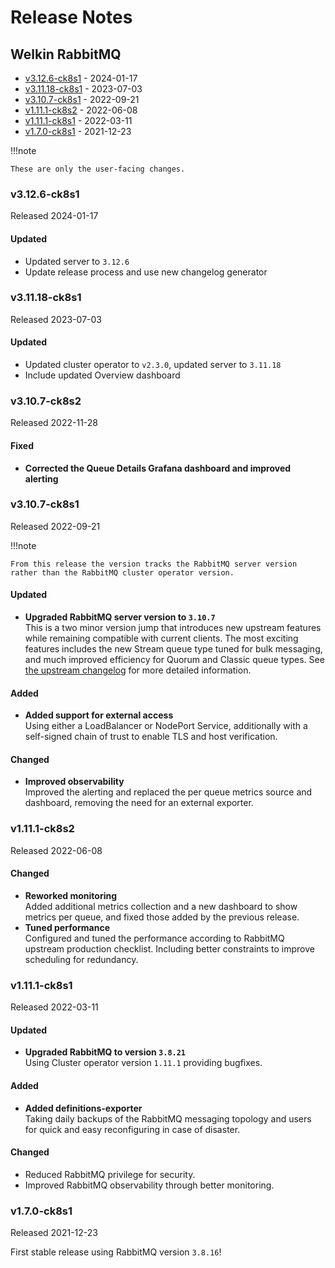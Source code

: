 # Release Notes

## Welkin RabbitMQ

<!-- BEGIN TOC -->

- [v3.12.6-ck8s1](#v3126-ck8s1) - 2024-01-17
- [v3.11.18-ck8s1](#v31118-ck8s1) - 2023-07-03
- [v3.10.7-ck8s1](#v3107-ck8s1) - 2022-09-21
- [v1.11.1-ck8s2](#v1111-ck8s2) - 2022-06-08
- [v1.11.1-ck8s1](#v1111-ck8s1) - 2022-03-11
- [v1.7.0-ck8s1](#v170-ck8s1) - 2021-12-23
<!-- END TOC -->

!!!note

    These are only the user-facing changes.

### v3.12.6-ck8s1

Released 2024-01-17

#### Updated

- Updated server to `3.12.6`
- Update release process and use new changelog generator

### v3.11.18-ck8s1

Released 2023-07-03

#### Updated

- Updated cluster operator to `v2.3.0`, updated server to `3.11.18`
- Include updated Overview dashboard

### v3.10.7-ck8s2

Released 2022-11-28

#### Fixed

- **Corrected the Queue Details Grafana dashboard and improved alerting**

### v3.10.7-ck8s1

Released 2022-09-21

!!!note

    From this release the version tracks the RabbitMQ server version rather than the RabbitMQ cluster operator version.

#### Updated

- **Upgraded RabbitMQ server version to `3.10.7`** <br/>
  This is a two minor version jump that introduces new upstream features while remaining compatible with current clients.
  The most exciting features includes the new Stream queue type tuned for bulk messaging, and much improved efficiency for Quorum and Classic queue types.
  See [the upstream changelog](https://www.rabbitmq.com/changelog.html) for more detailed information.

#### Added

- **Added support for external access** <br/>
  Using either a LoadBalancer or NodePort Service, additionally with a self-signed chain of trust to enable TLS and host verification.

#### Changed

- **Improved observability** <br/>
  Improved the alerting and replaced the per queue metrics source and dashboard, removing the need for an external exporter.

### v1.11.1-ck8s2

Released 2022-06-08

#### Changed

- **Reworked monitoring** <br/>
  Added additional metrics collection and a new dashboard to show metrics per queue, and fixed those added by the previous release.
- **Tuned performance** <br/>
  Configured and tuned the performance according to RabbitMQ upstream production checklist.
  Including better constraints to improve scheduling for redundancy.

### v1.11.1-ck8s1

Released 2022-03-11

#### Updated

- **Upgraded RabbitMQ to version `3.8.21`** <br/>
  Using Cluster operator version `1.11.1` providing bugfixes.

#### Added

- **Added definitions-exporter** <br/>
  Taking daily backups of the RabbitMQ messaging topology and users for quick and easy reconfiguring in case of disaster.

#### Changed

- Reduced RabbitMQ privilege for security.
- Improved RabbitMQ observability through better monitoring.

### v1.7.0-ck8s1

Released 2021-12-23

First stable release using RabbitMQ version `3.8.16`!
